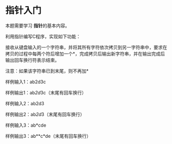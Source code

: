 # 指针入门

本题需要学习 **指针**的基本内容。

利用指针编写C程序，实现如下功能：

接收从键盘输入的一个字符串，并将其所有字符依次拷贝到另一字符串中，要求在拷贝的过程中每两个符后增加一个*，完成拷贝后输出新字符串，并在输出完成后输出回车换行符表示结束。

注意：如果该字符串已到末尾，则不再加*

样例输入1：ab2d3c

样例输出1：ab*2d*3c（末尾有回车换行）

样例输入2：ab2d3

样例输出2：ab*2d*3（末尾有回车换行）

样例输入3：ab*cde

样例输出3：ab**c*de（末尾有回车换行）
